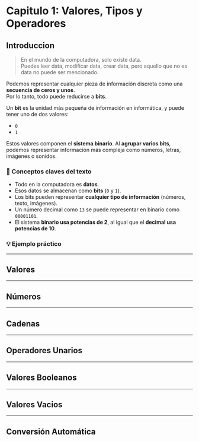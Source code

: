 # Capitulo 1: Valores, Tipos y Operadores

## Introduccion

> En el mundo de la computadora, solo existe data.  
> Puedes leer data, modificar data, crear data, pero aquello que no es data no puede ser mencionado.

Podemos representar cualquier pieza de información discreta como una **secuencia de ceros y unos**.  
Por lo tanto, todo puede reducirse a **bits**.

Un **bit** es la unidad más pequeña de información en informática, y puede tener uno de dos valores:

- `0`
- `1`

Estos valores componen el **sistema binario**.
Al **agrupar varios bits**, podemos representar información más compleja como números, letras, imágenes o sonidos.

### 📌 Conceptos claves del texto

- Todo en la computadora es **datos**.
- Esos datos se almacenan como **bits** (`0` y `1`).
- Los bits pueden representar **cualquier tipo de información** (números, texto, imágenes).
- Un número decimal como `13` se puede representar en binario como `00001101`.
- El sistema **binario usa potencias de 2**, al igual que el **decimal usa potencias de 10**.

### 💡 Ejemplo práctico

---

## Valores

---

## Números

---

## Cadenas

---

## Operadores Unarios

---

## Valores Booleanos

---

## Valores Vacios

---

## Conversión Automática
